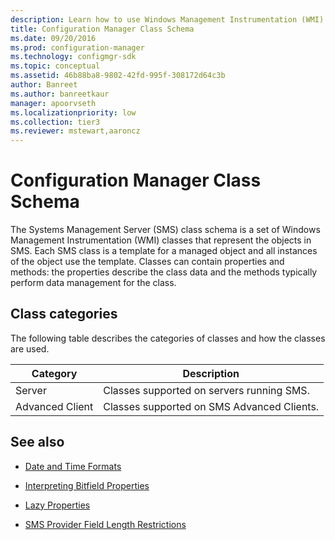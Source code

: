 ```yaml
---
description: Learn how to use Windows Management Instrumentation (WMI) classes that represent the objects in SMS as templates for managed objects.
title: Configuration Manager Class Schema
ms.date: 09/20/2016
ms.prod: configuration-manager
ms.technology: configmgr-sdk
ms.topic: conceptual
ms.assetid: 46b88ba8-9802-42fd-995f-308172d64c3b
author: Banreet
ms.author: banreetkaur
manager: apoorvseth
ms.localizationpriority: low
ms.collection: tier3
ms.reviewer: mstewart,aaroncz 
---
```

# Configuration Manager Class Schema
The Systems Management Server (SMS) class schema is a set of Windows Management Instrumentation (WMI) classes that represent the objects in SMS. Each SMS class is a template for a managed object and all instances of the object use the template. Classes can contain properties and methods: the properties describe the class data and the methods typically perform data management for the class.

## Class categories

The following table describes the categories of classes and how the classes are used.  

|Category|Description|  
|--------------|-----------------|  
|Server|Classes supported on servers running SMS.|  
|Advanced Client|Classes supported on SMS Advanced Clients.|  

## See also

- [Date and Time Formats](../../../develop/core/understand/date-and-time-formats.md)  

- [Interpreting Bitfield Properties](../../../develop/core/understand/interpreting-bitfield-properties.md)  

- [Lazy Properties](../../../develop/core/understand/lazy-properties.md)  

- [SMS Provider Field Length Restrictions](../../../develop/core/understand/sms-provider-field-length-restrictions.md)  
